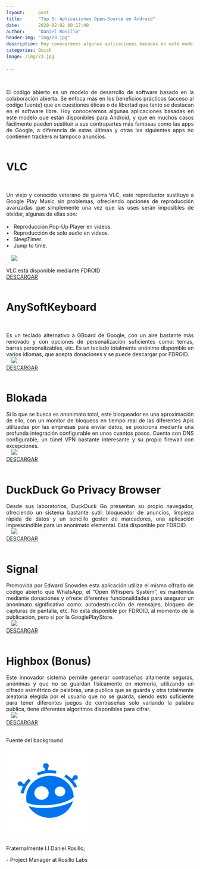 ```yaml
---
layout:     post
title:      "Top 5: Aplicaciones Open-Source en Android"
date:       2020-02-02 00:17:40
author:     "Daniel Rosillo"
header-img: "img/73.jpg"
description: Hoy conoceremos algunas aplicaciones basadas en este modelo que están disponibles para Android, y que en muchos casos fácilmente pueden sustituir a sus contrapartes más famosas como las apps de Google.
categories: Quick
image: /img/73.jpg

---
```

<div style="text-align: justify;">
<br>
<p>El código abierto es un modelo de desarrollo de software basado en la colaboración abierta. Se enfoca más en los beneficios prácticos (acceso al código fuente) que en cuestiones éticas o de libertad que tanto se destacan en el software libre.  Hoy conoceremos algunas aplicaciones basadas en este modelo que están disponibles para Android, y que en muchos casos fácilmente pueden sustituir a sus contrapartes más famosas como las apps de Google, a diferencia de estas últimas y otras las siguientes apps no contienen trackers ni tampoco anuncios.

<br>
<br />
<h1>VLC</h1><br>
<p>Un viejo y conocido veterano de guerra VLC, este reproductor sustituye a Google Play Music sin problemas, ofreciendo opciones de reproducción avanzadas que simplemente una vez que las uses serán imposibles de olvidar, algunas de ellas son: 
<br><br>
&#8226;&nbsp;&nbsp;&nbsp;Reproducción Pop-Up Player en videos. <br>
&#8226;&nbsp;&nbsp;&nbsp;Reproducción de solo audio en videos. <br>
&#8226;&nbsp;&nbsp;&nbsp;SleepTimer.<br>
&#8226;&nbsp;&nbsp;&nbsp;Jump to time.<br>
<br>
<a href="https://lh3.googleusercontent.com/ahV3K7RwV7JW-mKou83PYrld_Vg5i0ZEix0ga9vx_qkh1RD2qkQeFHfyzbfUCnJliw=w720-h310" imageanchor="1" style="margin-left: 1em; margin-right: 1em;"><img src="https://lh3.googleusercontent.com/ahV3K7RwV7JW-mKou83PYrld_Vg5i0ZEix0ga9vx_qkh1RD2qkQeFHfyzbfUCnJliw=w720-h310" class="img-responsive" /></a>
<br>
<p>VLC está disponible mediante FDROID<br>
<a href="https://f-droid.org/packages/org.videolan.vlc">DESCARGAR</a>
<br>
<br>

<h1>AnySoftKeyboard </h1>
<br>
<p>Es un teclado alternativo a GBoard de Google, con un aire bastante más renovado y con opciones de personalización suficientes como: temas, barras personalizables, etc. Es un teclado totalmente anónimo disponible en varios idiomas, que acepta donaciones y se puede descargar por FDROID.
<br>
<a href="https://image.winudf.com/v2/image1/Y29tLm1lbm55LmFuZHJvaWQuYW55c29mdGtleWJvYXJkX3NjcmVlbl8yXzE1NTY4MDg1MzBfMDg3/screen-2.jpg?fakeurl=1&type=.jpg" imageanchor="1" style="margin-left: 1em; margin-right: 1em;"><img src="https://image.winudf.com/v2/image1/Y29tLm1lbm55LmFuZHJvaWQuYW55c29mdGtleWJvYXJkX3NjcmVlbl8yXzE1NTY4MDg1MzBfMDg3/screen-2.jpg?fakeurl=1&type=.jpg" class="img-responsive" /></a><br>
<a href="https://f-droid.org/packages/com.menny.android.anysoftkeyboard/">DESCARGAR</a>
<br>
<br>

<h1>Blokada</h1>
<p>Si lo que se busca es anonimato total, este bloqueador es una aproximación de ello, con un monitor de bloqueos en tiempo real de las diferentes Apis utilizadas por las empresas para enviar datos, se posiciona mediante una profunda integración configurable en unos cuantos pasos. Cuenta con DNS configurable, un túnel VPN bastante interesante y su propio firewall con excepciones.
<br>
<a href="https://2.bp.blogspot.com/-X5oeuYHI_mw/W7-Z5nEefXI/AAAAAAAAGXA/qhshjht45NAPuE2l4ex1Vcynoh_YRN5LwCLcBGAs/s400/Blokada%2BVintArtt.png" imageanchor="1" style="margin-left: 1em; margin-right: 1em;"><img src="https://2.bp.blogspot.com/-X5oeuYHI_mw/W7-Z5nEefXI/AAAAAAAAGXA/qhshjht45NAPuE2l4ex1Vcynoh_YRN5LwCLcBGAs/s400/Blokada%2BVintArtt.png" class="img-responsive" /></a>
<br>
<a href="https://f-droid.org/packages/org.blokada.alarm/">DESCARGAR</a>
<br>
<br>

<h1>DuckDuck Go Privacy Browser </h1>
<p>Desde sus laboratorios, DuckDuck Go presentan su propio navegador, ofreciendo un sistema bastante sutil: bloqueador de anuncios, limpieza rápida de datos y un sencillo gestor de marcadores, una aplicación imprescindible para un anonimato elemental. Está disponible por FDROID.
<br>
<a href="https://adictec.com/wp-content/uploads/2019/07/DuckDuckGo-en-Android.png" imageanchor="1" style="margin-left: 1em; margin-right: 1em;"><img src="https://adictec.com/wp-content/uploads/2019/07/DuckDuckGo-en-Android.png" class="img-responsive" /></a>
<br>
<a href="https://f-droid.org/packages/com.duckduckgo.mobile.android/">DESCARGAR</a>
<br>
<br>

<h1>Signal</h1>
<p>Promovida por Edward Snowden esta aplicación utiliza el mismo cifrado de código abierto que WhatsApp, el “Open Whispers System”, es mantenida mediante donaciones y ofrece diferentes funcionalidades para asegurar un anonimato significativo como: autodestrucción de mensajes, bloqueo de capturas de pantalla, etc. No está disponible por FDROID, al momento de la publicación, pero si por la GooglePlayStore.
<br>
<a href="https://qph.fs.quoracdn.net/main-qimg-f7eaf1867693273b50b293cada0eac3f" imageanchor="1" style="margin-left: 1em; margin-right: 1em;"><img src="https://qph.fs.quoracdn.net/main-qimg-f7eaf1867693273b50b293cada0eac3f" class="img-responsive" /></a>
<br>
<a href="https://play.google.com/store/apps/details?id=org.thoughtcrime.securesms&hl=en">DESCARGAR</a>
<br>
<br>

<h1>Highbox (Bonus)</h1>
<p>Este innovador sistema permite generar contraseñas altamente seguras, anónimas y que no se guardan físicamente en memoria, utilizando un cifrado asimétrico de palabras, una publica que se guarda y otra totalmente aleatoria elegida por el usuario que no se guarda, siendo esto suficiente para tener diferentes juegos de contraseñas solo variando la palabra publica, tiene diferentes algoritmos disponibles para cifrar.
<br>
<a href="https://danielrosillo.github.io/img/demo-screen-1.png" imageanchor="1" style="margin-left: 1em; margin-right: 1em;"><img src="https://danielrosillo.github.io/img/demo-screen-1.png" class="img-responsive" /></a>
<br>
<a href="https://play.google.com/store/apps/details?id=com.bookmanager.danielrosillo.bookmanager&hl=es_419">DESCARGAR</a>
<br>
<br>

<p>Fuente del background
<br>
<div class="badges">
                    <a class="badge-link" href="https://www.freepik.com/free-vector/sunset-mountains-landscape-with-purple-gradient-colors_5315515.htm#page=1&query=mountains&position=8" ><img src="/img/images.jpeg" alt="" img class="img-responsive"></a>
                     </div>
<br>
<p>Fraternalmente I.I Daniel Rosillo;</p>
- Project Manager at Rosillo Labs